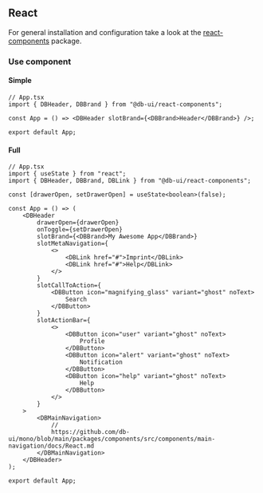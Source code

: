 ## React

For general installation and configuration take a look at the [react-components](https://www.npmjs.com/package/@db-ui/react-components) package.

### Use component

#### Simple

```tsx App.tsx
// App.tsx
import { DBHeader, DBBrand } from "@db-ui/react-components";

const App = () => <DBHeader slotBrand={<DBBrand>Header</DBBrand>} />;

export default App;
```

#### Full

```tsx App.tsx
// App.tsx
import { useState } from "react";
import { DBHeader, DBBrand, DBLink } from "@db-ui/react-components";

const [drawerOpen, setDrawerOpen] = useState<boolean>(false);

const App = () => (
	<DBHeader
		drawerOpen={drawerOpen}
		onToggle={setDrawerOpen}
		slotBrand={<DBBrand>My Awesome App</DBBrand>}
		slotMetaNavigation={
			<>
				<DBLink href="#">Imprint</DBLink>
				<DBLink href="#">Help</DBLink>
			</>
		}
		slotCallToAction={
			<DBButton icon="magnifying_glass" variant="ghost" noText>
				Search
			</DBButton>
		}
		slotActionBar={
			<>
				<DBButton icon="user" variant="ghost" noText>
					Profile
				</DBButton>
				<DBButton icon="alert" variant="ghost" noText>
					Notification
				</DBButton>
				<DBButton icon="help" variant="ghost" noText>
					Help
				</DBButton>
			</>
		}
	>
		<DBMainNavigation>
			//
			https://github.com/db-ui/mono/blob/main/packages/components/src/components/main-navigation/docs/React.md
		</DBMainNavigation>
	</DBHeader>
);

export default App;
```
